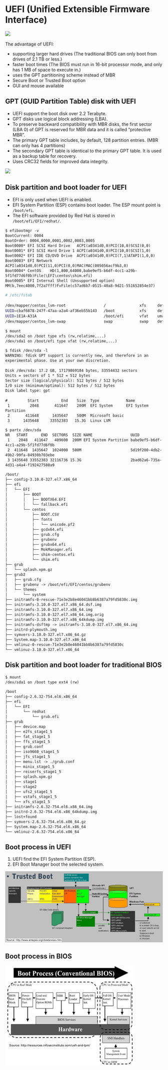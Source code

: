 # UEFI (Unified Extensible Firmware Interface)
![](https://www.howtogeek.com/wp-content/uploads/2017/05/img_5913820521683.png.pagespeed.ce.SW-PQN3x9j.png)


The advantage of UEFI:
- supporting larger hard drives (The traditional BIOS can only boot from drives of 2.1 TB or less.)
- faster boot times (The BIOS must run in 16-bit processor mode, and only has 1 MB of space to execute in.)
- uses the GPT partitioning scheme instead of MBR
- Secure Boot or Trusted Boot option
- GUI and mouse available


## GPT (GUID Partition Table) disk with UEFI
- UEFI support the boot disk over 2.2 Terabyte.
- GPT disks use logical block addressing (LBA).
- To preserve backward compatibility with MBR disks, the first sector (LBA 0) of GPT is reserved for MBR data and it is called “protective MBR”.
- The primary GPT table includes, by default, 128 partition entries. (MBR can only has 4 partitions)
- The secondary GPT table is identical to the primary GPT table. It is used as a backup table for recovery. 
- Uses CRC32 fields for improved data integrity.
  
![](https://vjauj58549.i.lithium.com/community/image/serverpage/image-id/20344iBD7B85E66A89702E/image-size/large?v=1.0&px=999)



## Disk partition and boot loader for UEFI
- EFI is only used when UEFI is enabled. 
- EFI System Partition (ESP) contains boot loader. The ESP mount point is ```/boot/efi```.
- The EFI software provided by Red Hat is stored in ```/boot/efi/EFI/redhat/```.

```
$ efibootmgr -v
BootCurrent: 0004
BootOrder: 0004,0000,0001,0002,0003,0005
Boot0000* EFI SCSI Hard Drive	ACPI(a0341d0,0)PCI(10,0)SCSI(0,0)
Boot0001* EFI SCSI Hard Drive 1	ACPI(a0341d0,0)PCI(10,0)SCSI(1,0)
Boot0002* EFI IDE CD/DVD Drive	ACPI(a0341d0,0)PCI(7,1)ATAPI(1,0,0)
Boot0003* EFI Network	ACPI(a0341d0,0)PCI(11,0)PCI(0,0)MAC(MAC(005056acf9b3,0)
Boot0004* CentOS	HD(1,800,64000,babe9ef5-b6df-4cc1-a29b-5f1fd77d6f0b)File(\EFI\centos\shim.efi)
Boot0005* EFI Internal Shell (Unsupported option)	MM(b,7eec4000,7f2a7fff)FvFile(c57ad6b7-0515-40a8-9d21-551652854e37)
```
```bash
# /etc/fstab

/dev/mapper/centos_lvm-root                 /               xfs     defaults        0 0
UUID=cbaf6878-247f-47aa-a2a4-af36eb55b143   /boot           xfs     defaults        0 0
UUID=1E1A-A31A                              /boot/efi       vfat    umask=0077      0 0
/dev/mapper/centos_lvm-swap                 swap            swap    defaults        0 0
```
```
$ mount
/dev/sda2 on /boot type xfs (rw,relatime,...)
/dev/sda1 on /boot/efi type vfat (rw,relatime,...)
```

```
$ fdisk /dev/sda -l
WARNING: fdisk GPT support is currently new, and therefore in an experimental phase. Use at your own discretion.

Disk /dev/sda: 17.2 GB, 17179869184 bytes, 33554432 sectors
Units = sectors of 1 * 512 = 512 bytes
Sector size (logical/physical): 512 bytes / 512 bytes
I/O size (minimum/optimal): 512 bytes / 512 bytes
Disk label type: gpt

#         Start          End    Size  Type            Name
 1         2048       411647    200M  EFI System      EFI System Partition
 2       411648      1435647    500M  Microsoft basic 
 3      1435648     33552383   15.3G  Linux LVM
```

```
$ partx /dev/sda
NR   START      END  SECTORS  SIZE NAME                 UUID
 1    2048   411647   409600  200M EFI System Partition babe9ef5-b6df-4cc1-a29b-5f1fd77d6f0b
 2  411648  1435647  1024000  500M                      5d19f200-4db2-49b2-99fa-84930b703ebe
 3 1435648 33552383 32116736 15.3G                      2bad62a6-735a-4d31-a4a4-f192427580a9
```

```
/boot/
├── config-3.10.0-327.el7.x86_64
├── efi
│   └── EFI
│       ├── BOOT
│       │   ├── BOOTX64.EFI
│       │   └── fallback.efi
│       └── centos
│           ├── BOOT.CSV
│           ├── fonts
│           │   └── unicode.pf2
│           ├── gcdx64.efi
│           ├── grub.cfg
│           ├── grubenv
│           ├── grubx64.efi
│           ├── MokManager.efi
│           ├── shim-centos.efi
│           └── shim.efi
├── grub
│   └── splash.xpm.gz
├── grub2
│   ├── grub.cfg
│   ├── grubenv -> /boot/efi/EFI/centos/grubenv
│   └── themes
│       └── system
├── initramfs-0-rescue-71e3e2b8e46041bb8b6387a79fd5830c.img
├── initramfs-3.10.0-327.el7.x86_64.dsf.img
├── initramfs-3.10.0-327.el7.x86_64.img
├── initramfs-3.10.0-327.el7.x86_64.img.orig
├── initramfs-3.10.0-327.el7.x86_64kdump.img
├── initramfs-dsftmp -> initramfs-3.10.0-327.el7.x86_64.img
├── initrd-plymouth.img
├── symvers-3.10.0-327.el7.x86_64.gz
├── System.map-3.10.0-327.el7.x86_64
├── vmlinuz-0-rescue-71e3e2b8e46041bb8b6387a79fd5830c
└── vmlinuz-3.10.0-327.el7.x86_64
```

## Disk partition and boot loader for traditional BIOS
```
$ mount
/dev/sda1 on /boot type ext4 (rw)
```

```
/boot
├── config-2.6.32-754.el6.x86_64
├── efi
│   └── EFI
│       └── redhat
│           └── grub.efi
├── grub
│   ├── device.map
│   ├── e2fs_stage1_5
│   ├── fat_stage1_5
│   ├── ffs_stage1_5
│   ├── grub.conf
│   ├── iso9660_stage1_5
│   ├── jfs_stage1_5
│   ├── menu.lst -> ./grub.conf
│   ├── minix_stage1_5
│   ├── reiserfs_stage1_5
│   ├── splash.xpm.gz
│   ├── stage1
│   ├── stage2
│   ├── ufs2_stage1_5
│   ├── vstafs_stage1_5
│   └── xfs_stage1_5
├── initramfs-2.6.32-754.el6.x86_64.img
├── initrd-2.6.32-754.el6.x86_64kdump.img
├── lost+found
├── symvers-2.6.32-754.el6.x86_64.gz
├── System.map-2.6.32-754.el6.x86_64
└── vmlinuz-2.6.32-754.el6.x86_64
```

## Boot process in UEFI
1. UEFI find the EFI System Partition (ESP).
2. EFI Boot Manager boot the selected system.
   
![](fig/boot-uefi.jpg)

## Boot process in BIOS
![](fig/boot-bios.jpg)
